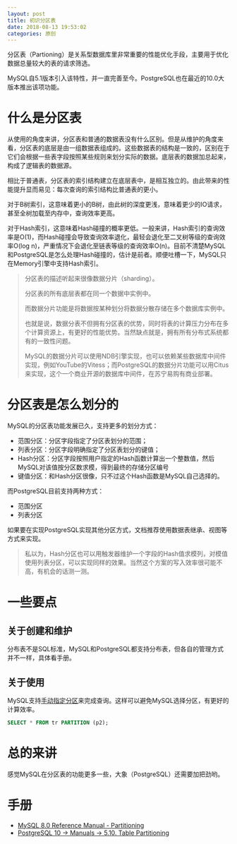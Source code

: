 ```yaml
---
layout: post
title: 初识分区表
date: 2018-08-13 19:53:02
categories: 原创
---
```




分区表（Partioning）是关系型数据库里非常重要的性能优化手段，主要用于优化数据总量较大的表的请求筛选。

MySQL自5.1版本引入该特性，并一直完善至今。PostgreSQL也在最近的10.0大版本推出该项功能。

# 什么是分区表

从使用的角度来讲，分区表和普通的数据表没有什么区别。但是从维护的角度来看，分区表的底层是由一组数据表组成的。这些数据表的结构是一致的，区别在于它们会根据一些表字段按照某些规则来划分实际的数据。底层表的数据加总起来，构成了逻辑表的数据源。

相比于普通表，分区表的索引结构建立在底层表中，是相互独立的。由此带来的性能提升显而易见：每次查询的索引结构比普通表的更小。

对于B树索引，这意味着更小的B树，由此树的深度更浅，意味着更少的IO请求，甚至全树加载至内存中，查询效率更高。

对于Hash索引，这意味着Hash碰撞的概率更低。一般来讲，Hash索引的查询效率是O(1)，而Hash碰撞会导致查询效率退化，最轻会退化至二叉树等级的查询效率O(log n)，严重情况下会退化至链表等级的查询效率O(n)。目前不清楚MySQL和PostgreSQL是怎么处理Hash碰撞的，估计是前者。顺便吐槽一下，MySQL只在Memory引擎中支持Hash索引。

>分区表的描述听起来很像数据分片（sharding）。
>
>分区表的所有底层表都在同一个数据中实例中。
>
>而数据分片功能是将数据按某种划分将数据分散存储在多个数据库实例中。
>
>也就是说，数据分表不但拥有分区表的优势，同时将表的计算压力分布在多个计算资源上，有更好的性能优势。当然缺点就是，拥有所有分布式系统都有的一致性问题。
>
>MySQL的数据分片可以使用NDB引擎实现，也可以依赖某些数据库中间件实现，例如YouTube的Vitess；而PostgreSQL的数据分片功能可以用Citus来实现，这个一个商业开源的数据库中间件，在苏宁易购有商业部署。


# 分区表是怎么划分的

MySQL的分区表功能发展已久，支持更多的划分方式：

* 范围分区：分区字段指定了分区表划分的范围；
* 列表分区：分区字段明确指定了分区表划分的键值；
* Hash分区：分区字段按照用户指定的Hash函数计算出一个整数值，然后MySQL对该值按分区数求模，得到最终的存储分区编号
* 键值分区：和Hash分区很像，只不过这个Hash函数是MySQL自己选择的。

而PostgreSQL目前支持两种方式：

* 范围分区
* 列表分区

如果要在实现PostgreSQL实现其他分区方式，文档推荐使用数据表继承、视图等方式来实现。

>私以为，Hash分区也可以用触发器维护一个字段的Hash值求模列，对模值使用列表分区，可以实现同样的效果。当然这个方案的写入效率很可能不高，有机会的话测一测。


# 一些要点

## 关于创建和维护

分布表不是SQL标准，MySQL和PostgreSQL都支持分布表，但各自的管理方式并不一样，具体看手册。

## 关于使用

MySQL支持[手动指定分区](https://dev.mysql.com/doc/refman/8.0/en/partitioning-management-range-list.html)来完成查询。这样可以避免MySQL选择分区，有更好的计算效率。

```SQL
SELECT * FROM tr PARTITION (p2);
```

# 总的来讲

感觉MySQL在分区表的功能更多一些，大象（PostgreSQL）还需要加把劲哟。

# 手册

* [MySQL 8.0 Reference Manual  -  Partitioning](https://dev.mysql.com/doc/refman/8.0/en/partitioning.html)
* [PostgreSQL 10 → Manuals →  5.10. Table Partitioning](https://www.postgresql.org/docs/10/static/ddl-partitioning.html)

